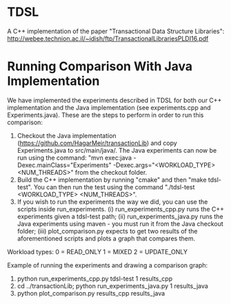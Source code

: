 # TDSL
A C++ implementation of the paper "Transactional Data Structure Libraries": http://webee.technion.ac.il/~idish/ftp/TransactionalLibrariesPLDI16.pdf

# Running Comparison With Java Implementation
We have implemented the experiments described in TDSL for both our C++ implementation and the Java implementation (see experiments.cpp and Experiments.java). These are the steps to perform in order to run this comparison:
1. Checkout the Java implementation (https://github.com/HagarMeir/transactionLib) and copy Experiments.java to src/main/java/. The Java experiments can now be run using the command: "mvn exec:java -Dexec.mainClass="Experiments" -Dexec.args="<WORKLOAD_TYPE> <NUM_THREADS>" from the checkout folder. 
2. Build the C++ implementation by running "cmake" and then "make tdsl-test". You can then run the test using the command "./tdsl-test <WORKLOAD_TYPE> <NUM_THREADS>". 
3. If you wish to run the experiments the way we did, you can use the scripts inside run_experiments. (i) run_experiments_cpp.py runs the C++ experiments given a tdsl-test path; (ii) run_experiments_java.py runs the Java experiments using maven - you must run it from the Java checkout folder; (iii) plot_comparison.py expects to get two results of the aforementioned scripts and plots a graph that compares them.

Workload types:
0 = READ_ONLY
1 = MIXED
2 = UPDATE_ONLY

Example of running the experiments and drawing a comparison graph:
1. python run_experiments_cpp.py tdsl-test 1 results_cpp
2. cd ../transactionLib; python run_experiments_java.py 1 results_java
3. python plot_comparison.py results_cpp results_java
